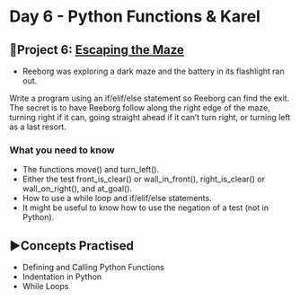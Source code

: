 # Day 6 - Python Functions & Karel
## 🤖Project 6: [Escaping the Maze](https://reeborg.ca/reeborg.html?lang=en&mode=python&menu=worlds%2Fmenus%2Freeborg_intro_en.json&name=Maze&url=worlds%2Ftutorial_en%2Fmaze1.json)
- Reeborg was exploring a dark maze and the battery in its flashlight ran out.

Write a program using an if/elif/else statement so Reeborg can find the exit. The secret is to have Reeborg follow along the right edge of the maze, turning right if it can, going straight ahead if it can’t turn right, or turning left as a last resort.

### What you need to know
- The functions move() and turn_left().
- Either the test front_is_clear() or wall_in_front(), right_is_clear() or wall_on_right(), and at_goal().
- How to use a while loop and if/elif/else statements.
- It might be useful to know how to use the negation of a test (not in Python).

## ▶️Concepts Practised
- Defining and Calling Python Functions
- Indentation in Python
- While Loops
